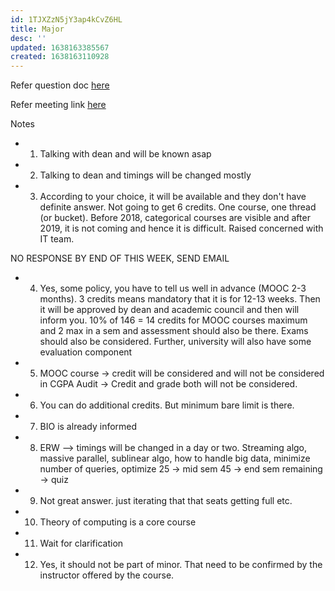 ```yaml
---
id: 1TJXZzN5jY3ap4kCvZ6HL
title: Major
desc: ''
updated: 1638163385567
created: 1638163110928
---
```


Refer question doc [here](https://docs.google.com/document/d/1d3i2VWHdGSmmdx073pHB_H3xpKqaOYqDMFtyEqfWiIE/edit)

Refer meeting link [here](https://drive.google.com/open?id=1T-_0tk9iHoeUl6H4Gzw522NxHYW26-D5&authuser=parth.s5%40ahduni.edu.in&usp=drive_fs)


Notes

* 1. Talking with dean and will be known asap
* 2. Talking to dean and timings will be changed mostly
* 3. According to your choice, it will be available and they don't have definite answer.
Not going to get 6 credits. One course, one thread (or bucket). Before 2018, categorical 
courses are visible and after 2019, it is not coming and hence it is difficult.
Raised concerned with IT team.

NO RESPONSE BY END OF THIS WEEK, SEND EMAIL
* 4. Yes, some policy, you have to tell us well in advance (MOOC 2-3 months). 3 credits means
mandatory that it is for 12-13 weeks. Then it will be approved by dean and academic
council and then will inform you. 10% of 146 = 14 credits for MOOC courses 
maximum and 2 max in a sem and assessment should also be
there. Exams should also be considered. Further, university will also have some 
evaluation component
* 5. MOOC course -> credit will be considered and will not be considered in CGPA
Audit -> Credit and grade both will not be considered.
* 6. You can do additional credits. But minimum bare limit is there.
* 7. BIO is already informed
* 8. ERW --> timings will be changed in a day or two.
Streaming algo, massive parallel, sublinear algo, how to handle big data, minimize
number of queries, optimize
25 -> mid sem
45 -> end sem
remaining -> quiz
* 9. Not great answer. just iterating that that seats getting full etc.
* 10. Theory of computing is a core course
* 11. Wait for clarification
* 12. Yes, it should not be part of minor. That need to be confirmed by the instructor
offered by the course.